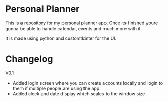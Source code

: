 # Personal Planner
This is a repository for my personal planner app. Once its finished youre gonna be able to handle calendar, events and much more with it.

It is made using python and customtkinter for the UI.

# Changelog
V0.1
- Added login screen where you can create accounts locally and login to them if multiple people are using the app.
- Added clock and date display which scales to the window size